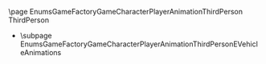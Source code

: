 \page EnumsGameFactoryGameCharacterPlayerAnimationThirdPerson ThirdPerson
- \subpage EnumsGameFactoryGameCharacterPlayerAnimationThirdPersonEVehicleAnimations

